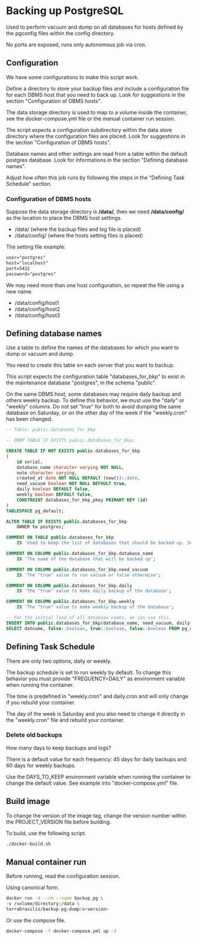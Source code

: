 # Backing up PostgreSQL

Used to perform vacuum and dump on all databases for hosts defined by the pgconfig files within the config directory.

No ports are exposed, runs only autonomous job via cron.

## Configuration

We have some configurations to make this script work.

Define a directory to store your backup files and include a configuration file for each DBMS host that you need to back up. Look for suggestions in the section "Configuration of DBMS hosts".

The data storage directory is used to map to a volume inside the container, see the docker-compose.yml file or the manual container run session.

The script expects a configuration subdirectory within the data store directory where the configuration files are placed. Look for suggestions in the section "Configuration of DBMS hosts".

Database names and other settings are read from a table within the default postgres database. Look for informations in the section "Defining database names".

Adjust how often this job runs by following the steps in the "Defining Task Schedule" section.

### Configuration of DBMS hosts

Suppose the data storage directory is **/data/**, then we need **/data/config/** as the location to place the DBMS host settings.

 - /data/ (where the backup files and log file is placed)
 - /data/config/ (where the hosts setting files is placed)

The setting file example:
```txt
user="postgres"
host="localhost"
port=5432
password="postgres"
```

We may need more than one host configuration, so repeat the file using a new name.

 - /data/config/host1
 - /data/config/host2
 - /data/config/host3

## Defining database names

Use a table to define the names of the databases for which you want to dump or vacuum and dump.

You need to create this table on each server that you want to backup.

This script expects the configuration table "databases_for_bkp" to exist in the maintenance database "postgres", in the schema "public".

On the same DBMS host, some databases may require daily backup and others weekly backup. To define this behavior, we must use the "daily" or "weekly" columns. Do not set "true" for both to avoid dumping the same database on Saturday, or on the other day of the week if the "weekly.cron" has been changed.

```sql
-- Table: public.databases_for_bkp

-- DROP TABLE IF EXISTS public.databases_for_bkp;

CREATE TABLE IF NOT EXISTS public.databases_for_bkp
(
    id serial,
    database_name character varying NOT NULL,
    note character varying,
    created_at date NOT NULL DEFAULT (now())::date,
    need_vacuum boolean NOT NULL DEFAULT true,
    daily boolean DEFAULT false,
    weekly boolean DEFAULT false,
    CONSTRAINT databases_for_bkp_pkey PRIMARY KEY (id)
)
TABLESPACE pg_default;

ALTER TABLE IF EXISTS public.databases_for_bkp
    OWNER to postgres;

COMMENT ON TABLE public.databases_for_bkp
    IS 'Used to keep the list of databases that should be backed up. See the script into "backup-pg-dump" at https://github.com/terrabrasilis/backup-pg-dump.git';

COMMENT ON COLUMN public.databases_for_bkp.database_name
    IS 'The name of the database that will be backed up';

COMMENT ON COLUMN public.databases_for_bkp.need_vacuum
    IS 'The "true" value to run vacuum or false otherwise';

COMMENT ON COLUMN public.databases_for_bkp.daily
    IS 'The "true" value to make daily backup of the database';

COMMENT ON COLUMN public.databases_for_bkp.weekly
    IS 'The "true" value to make weekly backup of the database';
```

```sql
-- For the initial load of all database names, we can use this.
INSERT INTO public.databases_for_bkp(database_name, need_vacuum, daily, weekly)
SELECT datname, false::boolean, true::boolean, false::boolean FROM pg_database WHERE NOT datistemplate AND datname <> 'postgres';
```

## Defining Task Schedule

There are only two options, daily or weekly.

The backup schedule is set to run weekly by default. To change this behavior you must provide "FREQUENCY=DAILY" as environment variable when running the container.

The time is predefined in "weekly.cron" and daily.cron and will only change if you rebuild your container.

The day of the week is Saturday and you also need to change it directly in the "weekly.cron" file and rebuild your container.

### Delete old backups

How many days to keep backups and logs?

There is a default value for each frequency: 45 days for daily backups and 60 days for weekly backups.

Use the DAYS_TO_KEEP environment variable when running the container to change the default value. See example into "docker-compose.yml" file.

## Build image

To change the version of the image tag, change the version number within the PROJECT_VERSION file before building.

To build, use the following script.
```sh
./docker-build.sh
```

## Manual container run

Before running, read the configuration session.

Using canonical form.
```sh
docker run -d --rm --name backup_pg \
-v /volume/directory:/data \
terrabrasilis/backup-pg-dump:v<version>
```
Or use the compose file.
```sh
docker-compose -f docker-compose.yml up -d
```